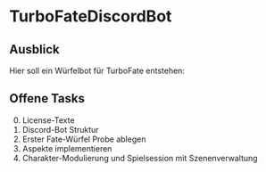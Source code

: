 # TurboFateDiscordBot

## Ausblick

Hier soll ein Würfelbot für TurboFate entstehen:

## Offene Tasks

0. License-Texte
1. Discord-Bot Struktur
2. Erster Fate-Würfel Probe ablegen
3. Aspekte implementieren
4. Charakter-Modulierung und Spielsession mit Szenenverwaltung
